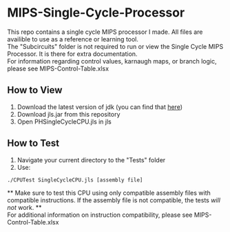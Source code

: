 # MIPS-Single-Cycle-Processor
This repo contains a single cycle MIPS processor I made. All files are availible to use as a reference or learning tool.<br/>
The "Subcircuits" folder is not required to run or view the Single Cycle MIPS Processor. It is there for extra documentation.<br/>
For information regarding control values, karnaugh maps, or branch logic, please see MIPS-Control-Table.xlsx <br/>

## How to View
1. Download the latest version of jdk (you can find that [here](https://www.oracle.com/java/technologies/downloads/))
2. Download jls.jar from this repository
3. Open PHSingleCycleCPU.jls in jls

## How to Test
1. Navigate your current directory to the "Tests" folder
2. Use:<br/>
```
./CPUTest SingleCycleCPU.jls [assembly file]
```
** Make sure to test this CPU using only compatible assembly files with compatible instructions. If the assembly file is not compatible, the tests _will not_ work. ** <br/>
For additional information on instruction compatibility, please see MIPS-Control-Table.xlsx
